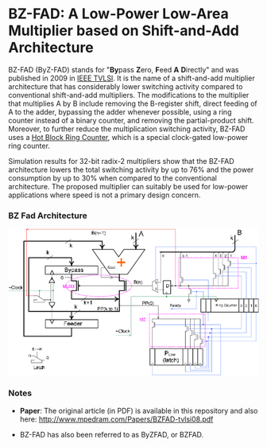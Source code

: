 # BZ-FAD: A Low-Power Low-Area Multiplier based on Shift-and-Add Architecture
BZ-FAD (ByZ-FAD) stands for "**By**pass **Z**ero, **F**eed **A** **D**irectly" and was published in 2009 in [IEEE TVLSI](https://ieeexplore.ieee.org/document/4745811). It is the name of a shift-and-add multiplier architecture that has considerably lower switching activity compared to conventional shift-and-add multipliers. The modifications to the multiplier that multiplies A by B include removing the B-register shift, direct feeding of A to the adder, bypassing the adder whenever possible, using a ring counter instead of a binary counter, and removing the partial-product shift. Moreover, to further reduce the multiplication switching activity, BZ-FAD uses a [Hot Block Ring Counter](https://ieeexplore.ieee.org/document/4243647), which is a special clock-gated low-power ring counter. 

Simulation results for 32-bit radix-2 multipliers show that the BZ-FAD architecture lowers the total switching activity by up to 76% and the power consumption by up to 30% when compared to the conventional architecture. The proposed multiplier can suitably be used for low-power applications where speed is not a primary design concern.
  
### BZ Fad Architecture
![Badger mascot](BZ-FAD-architecture.png)

### Notes
* **Paper**: The original article (in PDF) is available in this repository and also here: http://www.mpedram.com/Papers/BZFAD-tvlsi08.pdf

* BZ-FAD has also been referred to as ByZFAD, or BZFAD.






